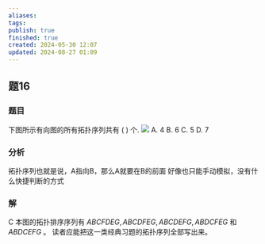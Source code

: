 ```yaml
---
aliases: 
tags: 
publish: true
finished: true
created: 2024-05-30 12:07
updated: 2024-08-27 01:09
---
```

## 题16
### 题目
下图所示有向图的所有拓扑序列共有 ( ) 个.
![](https://img.hwenyi.tech/202405291147175.webp)
A. 4 
B. 6 
C. 5 
D. 7
### 分析
拓扑序列也就是说，A指向B，那么A就要在B的前面
好像也只能手动模拟，没有什么快捷判断的方式
### 解
C
本图的拓扑排序序列有 ${ABCFDEG},{ABCDFEG},{ABCDEFG},{ABDCFEG}$ 和 ${ABDCEFG}$ 。
读者应能把这一类经典习题的拓扑序列全部写出来。